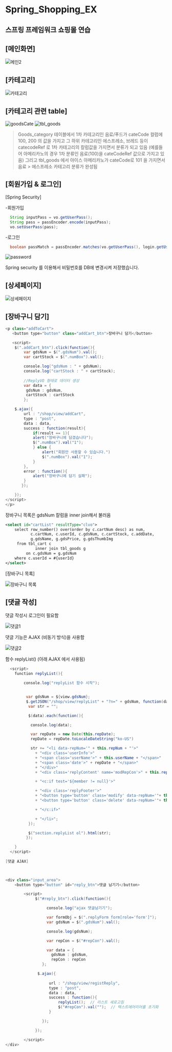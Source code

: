 # Spring_Shopping_EX
스프링 프레임워크 쇼핑몰 연습
---------------------------
[메인화면]
---------------------------
![메인2](https://user-images.githubusercontent.com/74029610/112427119-6aab3b80-8d7c-11eb-936a-c113afe31773.PNG)

[카테고리]
----------------------------
![카테고리](https://user-images.githubusercontent.com/74029610/112427569-24a2a780-8d7d-11eb-8bbc-a9dfbb77e24e.PNG)

[카테고리 관련 table]
----------------------------
![goodsCate](https://user-images.githubusercontent.com/74029610/112428200-2325af00-8d7e-11eb-9f68-54ff603de589.PNG)
![tbl_goods](https://user-images.githubusercontent.com/74029610/112428245-39336f80-8d7e-11eb-81f7-26b2c01af9f7.PNG)

>Goods_category 테이블에서 1차 카테고리인 음료/푸드가 cateCode 컬럼에 100, 200 의 값을 가지고 
>그 하위 카테고리인 에스프레소, 브레드 등이 catecodeRef 로 1차 카테고리의 칼럼값을 가지면서 분류가 되고 있음 
>(예를들어 아메리카노의 경우 1차 분류인 음료(100)을 cateCodeRef 값으로 가지고 있음)
>그리고 tbl_goods 에서 아이스 아메리카노가 cateCode로 101 을 가지면서 음료 > 에스프레소 카테고리 분류가 완성됨

[회원가입 & 로그인]
------------------

[Spring Security]

-회원가입
```java
  String inputPass = vo.getUserPass();
  String pass = passEncoder.encode(inputPass);
  vo.setUserPass(pass);
```

-로그인
```java
  boolean passMatch = passEncoder.matches(vo.getUserPass(), login.getUserPass());
```


![password](https://user-images.githubusercontent.com/74029610/112431554-063faa80-8d83-11eb-8c9c-ade6fba12a19.PNG)

Spring security 를 이용해서 비밀번호를 DB에 변경시켜 저장했습니다.


[상세페이지]
--------------

![상세페이지](https://user-images.githubusercontent.com/74029610/112432221-ebba0100-8d83-11eb-93b3-73044666592a.PNG)

[장바구니 담기]
-------------


```java
<p class="addToCart">
   <button type="button" class="addCart_btn">장바구니 담기</button>

   <script>
	$(".addCart_btn").click(function(){
		var gdsNum = $(".gdsNum").val();
		var cartStock = $(".numBox").val();

		console.log("gdsNum : " + gdsNum);
		console.log("cartStock : " + cartStock);
		
		//ReplyVO 형태로 데이터 생성
		var data = {
		 gdsNum : gdsNum,
		 cartStock : cartStock
		};

	$.ajax({
		url : "/shop/view/addCart",
		type : "post",
		data : data,
		success : function(result){
			if(result == 1){
			alert("장바구니에 담겼습니다");
			$(".numBox").val("1");
			} else {
				alert("회원만 사용할 수 있습니다.")
				$(".numBox").val("1");
			}
		},
		error : function(){
			alert("장바구니에 담기 실패");
		}
	   });

	});
</script>
</p>
```

장바구니 목록은 gdsNum 칼럼을 inner join해서 불러옴

```xml
<select id="cartList" resultType="clvo">
	select row_number() over(order by c.cartNum desc) as num,
	       c.cartNum, c.userId, c.gdsNum, c.cartStock, c.addDate,
	       g.gdsName, g.gdsPrice, g.gdsThumbImg
	 from tbl_cart c
    	     inner join tbl_goods g
	     on c.gdsNum = g.gdsNum   
	where c.userId = #{userId}
</select>	
```
[장바구니 목록]

![장바구니 목록](https://user-images.githubusercontent.com/74029610/112434728-3f7a1980-8d87-11eb-828e-134e2ff5ee44.PNG)


[댓글 작성]
------------

댓글 작성시 로그인이 필요함

![댓글1](https://user-images.githubusercontent.com/74029610/112435403-05f5de00-8d88-11eb-8632-b6f77ea62dc5.PNG)



댓글 기능은 AJAX (비동기 방식)을 사용함

![댓글2](https://user-images.githubusercontent.com/74029610/112435714-74d33700-8d88-11eb-8654-35cfb9e8f3f5.PNG)



함수 replyList() (아래 AJAX 에서 사용됨)

```java
  <script> 
	function replyList(){

		console.log("replyList 함수 시작");


		 var gdsNum = ${view.gdsNum};
		 $.getJSON("/shop/view/replyList" + "?n=" + gdsNum, function(data){
		  var str = "";

		  $(data).each(function(){

		   console.log(data);

		   var repDate = new Date(this.repDate);
		   repDate = repDate.toLocaleDateString("ko-US")

		   str += "<li data-repNum='" + this.repNum + "'>"
		     + "<div class='userInfo'>"
		     + "<span class='userName'>" + this.userName + "</span>"
		     + "<span class='date'>" + repDate + "</span>"
		     + "</div>"
		     + "<div class='replyContent' name='modRepCon'>" + this.repCon + "</div>"

		     + "<c:if test='${member != null}'>"

		     + "<div class='replyFooter'>"
		     + "<button type='button' class='modify' data-repNum='"+ this.repNum +"'>수정</button>"
		     + "<button type='button' class='delete' data-repNum='"+ this.repNum +"'>삭제</button>"

		     + "</c:if>"

		     + "</li>";           
		  });

		  $("section.replyList ol").html(str);
		 });

	}
  </script>
  
[댓글 AJAX]
  


<div class="input_area">
	<button type="button" id="reply_btn">댓글 남기기</button>

		<script>
			 $("#reply_btn").click(function(){

				  console.log("ajax 댓글남기기");	 

				  var formObj = $(".replyForm form[role='form']");
				  var gdsNum = $(".gdsNum").val();

				  console.log(gdsNum);

				  var repCon = $("#repCon").val();

				  var data = {
				    gdsNum : gdsNum,
				    repCon : repCon
			    };

			  $.ajax({
			  
				   url : "/shop/view/registReply",
				   type : "post",
				   data : data,
				   success : function(){
					   replyList();  // 리스트 새로고침
					   $("#repCon").val("");  // 텍스트에어리어를 초기화
				   }

			  	});

			 });

		</script>		
</div>	

```
















